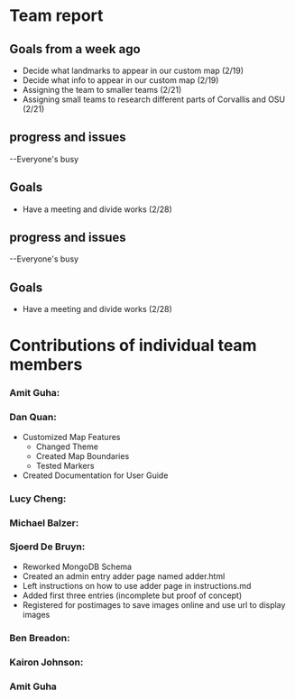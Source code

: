 # Team report

## Goals from a week ago 
- Decide what landmarks to appear in our custom map (2/19)
- Decide what info to appear in our custom map (2/19)
- Assigning the team to smaller teams (2/21)
- Assigning small teams to research different parts of Corvallis and OSU (2/21)

## progress and issues
--Everyone's busy

## Goals
- Have a meeting and divide works (2/28)

## progress and issues
--Everyone's busy

## Goals
- Have a meeting and divide works (2/28)

# Contributions of individual team members

### Amit Guha:

### Dan Quan:
- Customized Map Features
    - Changed Theme
    - Created Map Boundaries
    - Tested Markers
- Created Documentation for User Guide

### Lucy Cheng:

### Michael Balzer:

### Sjoerd De Bruyn:
- Reworked MongoDB Schema
- Created an admin entry adder page named adder.html
- Left instructions on how to use adder page in instructions.md
- Added first three entries (incomplete but proof of concept)
- Registered for postimages to save images online and use url to display images

### Ben Breadon:

### Kairon Johnson:

### Amit Guha
